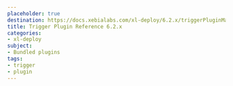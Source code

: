 ```yaml
---
placeholder: true
destination: https://docs.xebialabs.com/xl-deploy/6.2.x/triggerPluginManual.html
title: Trigger Plugin Reference 6.2.x
categories:
- xl-deploy
subject:
- Bundled plugins
tags:
- trigger
- plugin
---
```

